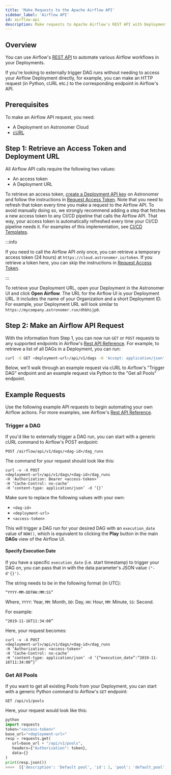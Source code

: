 ```yaml
---
title: 'Make Requests to the Apache Airflow API'
sidebar_label: 'Airflow API'
id: airflow-api
description: Make requests to Apache Airflow's REST API with Deployment API Keys on Astronomer.
---
```


## Overview

You can use Airflow's [REST API](https://airflow.apache.org/docs/apache-airflow/stable/stable-rest-api-ref.html) to automate various Airflow workflows in your Deployments.

If you're looking to externally trigger DAG runs without needing to access your Airflow Deployment directly, for example, you can make an HTTP request (in Python, cURL etc.) to the corresponding endpoint in Airflow's API.

## Prerequisites

To make an Airflow API request, you need:

- A Deployment on Astronomer Cloud
- [cURL](https://curl.se/)

## Step 1: Retrieve an Access Token and Deployment URL

All Airflow API calls require the following two values:

- An access token
- A Deployment URL

To retrieve an access token, [create a Deployment API key](api-keys#create-an-api-key) on Astronomer and follow the instructions in [Request Access Token](api-keys#request-access-token). Note that you need to refresh that token every time you make a request to the Airflow API. To avoid manually doing so, we strongly recommend adding a step that fetches a new access token to any CI/CD pipeline that calls the Airflow API. That way, your access token is automatically refreshed every time your CI/CD pipeline needs it. For examples of this implementation, see [CI/CD Templates](ci-cd.md#cicd-templates).

:::info

If you need to call the Airflow API only once, you can retrieve a temporary access token (24 hours) at `https://cloud.astronomer.io/token`. If you retrieve a token here, you can skip the instructions in [Request Access Token](api-keys#request-access-token).

:::

To retrieve your Deployment URL, open your Deployment in the Astronomer UI and click **Open Airflow**. The URL for the Airflow UI is your Deployment URL. It includes the name of your Organization and a short Deployment ID. For example, your Deployment URL will look similar to `https://mycompany.astronomer.run/dhbhijp0`.

## Step 2: Make an Airflow API Request

With the information from Step 1, you can now run `GET` or `POST` requests to any supported endpoints in Airflow's [Rest API Reference](https://airflow.apache.org/docs/stable/rest-api-ref.html). For example, to retrieve a list of all DAGs in a Deployment, you can run:

```sh
curl -X GET <deployment-url>/api/v1/dags -H 'Accept: application/json' -H 'Cache-Control: no-cache' -H "Authorization: Bearer <access-token>"
```

Below, we'll walk through an example request via cURL to Airflow's "Trigger DAG" endpoint and an example request via Python to the "Get all Pools" endpoint.

## Example Requests

Use the following example API requests to begin automating your own Airflow actions. For more examples, see Airflow's [Rest API Reference](https://airflow.apache.org/docs/stable/rest-api-ref.html).

### Trigger a DAG

If you'd like to externally trigger a DAG run, you can start with a generic cURL command to Airflow's POST endpoint:

```
POST /airflow/api/v1/dags/<dag-id>/dag_runs
```

The command for your request should look like this:

```
curl -v -X POST
<deployment-url>/api/v1/dags/<dag-id>/dag_runs
-H 'Authorization: Bearer <access-token>’
-H ‘Cache-Control: no-cache’
-H ‘content-type: application/json’ -d ‘{}’
```

Make sure to replace the following values with your own:

- `<dag-id>`
- `<deployment-url>`
- `<access-token>`

This will trigger a DAG run for your desired DAG with an `execution_date` value of `NOW()`, which is equivalent to clicking the **Play** button in the main **DAGs** view of the Airflow UI.

#### Specify Execution Date

If you have a specific `execution_date` (i.e. start timestamp) to trigger your DAG on, you can pass that in with the data parameter's JSON value `("-d'{}')`.

The string needs to be in the following format (in UTC):

```
“YYYY-MM-DDTHH:MM:SS”
```

Where, `YYYY`: Year, `MM`: Month, `DD`: Day, `HH`: Hour, `MM`: Minute, `SS`: Second.

For example:

```
“2019-11-16T11:34:00”
```

Here, your request becomes:

```
curl -v -X POST
<deployment-url>/api/v1/dags/<dag-id>/dag_runs
-H ‘Authorization: <access-token>’
-H ‘Cache-Control: no-cache’
-H ‘content-type: application/json’ -d ‘{“execution_date”:“2019-11-16T11:34:00”}’
```

### Get All Pools

If you want to get all existing Pools from your Deployment, you can start with a generic Python command to Airflow's `GET` endpoint:

```
GET /api/v1/pools
```

Here, your request would look like this:

```python
python
import requests
token="<access-token>"
base_url="<deployment-url>"
resp = requests.get(
   url=base_url + "/api/v1/pools",
   headers={"Authorization": token},
   data={}
)
print(resp.json())
>>>>  [{'description': 'Default pool', 'id': 1, 'pool': 'default_pool', 'slots': 128}]
```
